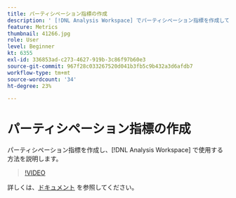 ```yaml
---
title: パーティシペーション指標の作成
description: ' [!DNL Analysis Workspace] でパーティシペーション指標を作成して使用する方法を説明します。'
feature: Metrics
thumbnail: 41266.jpg
role: User
level: Beginner
kt: 6355
exl-id: 336853ad-c273-4627-919b-3c86f97b60e3
source-git-commit: 967f28c033267520d041b3fb5c9b432a3d6afdb7
workflow-type: tm+mt
source-wordcount: '34'
ht-degree: 23%

---
```


# パーティシペーション指標の作成

パーティシペーション指標を作成し、[!DNL Analysis Workspace] で使用する方法を説明します。

>[!VIDEO](https://video.tv.adobe.com/v/3429892/?quality=12&learn=on&captions=jpn)

詳しくは、[ドキュメント](https://experienceleague.adobe.com/docs/analytics/components/calculated-metrics/calcmetric-workflow/participation-metric.html?lang=ja) を参照してください。

